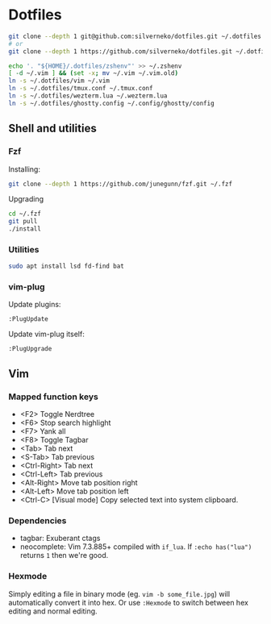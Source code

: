 # Dotfiles

```sh
git clone --depth 1 git@github.com:silverneko/dotfiles.git ~/.dotfiles
# or
git clone --depth 1 https://github.com/silverneko/dotfiles.git ~/.dotfiles
```

```sh
echo '. "${HOME}/.dotfiles/zshenv"' >> ~/.zshenv
[ -d ~/.vim ] && (set -x; mv ~/.vim ~/.vim.old)
ln -s ~/.dotfiles/vim ~/.vim
ln -s ~/.dotfiles/tmux.conf ~/.tmux.conf
ln -s ~/.dotfiles/wezterm.lua ~/.wezterm.lua
ln -s ~/.dotfiles/ghostty.config ~/.config/ghostty/config
```

## Shell and utilities

### Fzf

Installing:
```sh
git clone --depth 1 https://github.com/junegunn/fzf.git ~/.fzf
```

Upgrading
```sh
cd ~/.fzf
git pull
./install
```

### Utilities

```sh
sudo apt install lsd fd-find bat
```

### vim-plug
Update plugins:
```
:PlugUpdate
```
Update vim-plug itself:
```
:PlugUpgrade
```


## Vim

### Mapped function keys
- \<F2\>                Toggle Nerdtree
- \<F6\>                Stop search highlight
- \<F7\>                Yank all
- \<F8\>                Toggle Tagbar
- \<Tab\>               Tab next
- \<S-Tab\>             Tab previous
- \<Ctrl-Right\>        Tab next
- \<Ctrl-Left\>         Tab previous
- \<Alt-Right\>         Move tab position right
- \<Alt-Left\>          Move tab position left
- \<Ctrl-C\>            [Visual mode] Copy selected text into system clipboard.


### Dependencies
- tagbar: Exuberant ctags
- neocomplete: Vim 7.3.885+ compiled with `if_lua`. If `:echo has("lua")` returns `1` then we're good.


### Hexmode
Simply editing a file in binary mode (eg. `vim -b some_file.jpg`)
will automatically convert it into hex.
Or use `:Hexmode` to switch between hex editing and normal editing.
